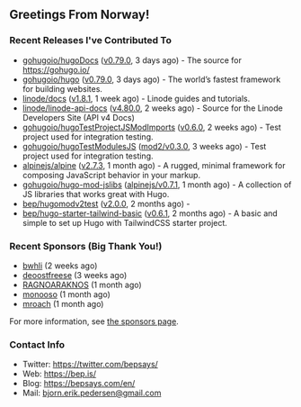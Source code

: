 ## Greetings From Norway!

### Recent Releases I've Contributed To

- [gohugoio/hugoDocs](https://github.com/gohugoio/hugoDocs) ([v0.79.0](https://github.com/gohugoio/hugoDocs/releases/tag/v0.79.0), 3 days ago) - The source for https://gohugo.io/
- [gohugoio/hugo](https://github.com/gohugoio/hugo) ([v0.79.0](https://github.com/gohugoio/hugo/releases/tag/v0.79.0), 3 days ago) - The world’s fastest framework for building websites.
- [linode/docs](https://github.com/linode/docs) ([v1.8.1](https://github.com/linode/docs/releases/tag/v1.8.1), 1 week ago) - Linode guides and tutorials.
- [linode/linode-api-docs](https://github.com/linode/linode-api-docs) ([v4.80.0](https://github.com/linode/linode-api-docs/releases/tag/v4.80.0), 2 weeks ago) - Source for the Linode Developers Site (API v4 Docs)
- [gohugoio/hugoTestProjectJSModImports](https://github.com/gohugoio/hugoTestProjectJSModImports) ([v0.6.0](https://github.com/gohugoio/hugoTestProjectJSModImports/releases/tag/v0.6.0), 2 weeks ago) - Test project used for integration testing.
- [gohugoio/hugoTestModulesJS](https://github.com/gohugoio/hugoTestModulesJS) ([mod2/v0.3.0](https://github.com/gohugoio/hugoTestModulesJS/releases/tag/mod2%2Fv0.3.0), 3 weeks ago) - Test project used for integration testing.
- [alpinejs/alpine](https://github.com/alpinejs/alpine) ([v2.7.3](https://github.com/alpinejs/alpine/releases/tag/v2.7.3), 1 month ago) - A rugged, minimal framework for composing JavaScript behavior in your markup.
- [gohugoio/hugo-mod-jslibs](https://github.com/gohugoio/hugo-mod-jslibs) ([alpinejs/v0.7.1](https://github.com/gohugoio/hugo-mod-jslibs/releases/tag/alpinejs%2Fv0.7.1), 1 month ago) - A collection of JS libraries that works great with Hugo.
- [bep/hugomodv2test](https://github.com/bep/hugomodv2test) ([v2.0.0](https://github.com/bep/hugomodv2test/releases/tag/v2.0.0), 2 months ago) - 
- [bep/hugo-starter-tailwind-basic](https://github.com/bep/hugo-starter-tailwind-basic) ([v0.6.1](https://github.com/bep/hugo-starter-tailwind-basic/releases/tag/v0.6.1), 2 months ago) - A basic and simple to set up Hugo with TailwindCSS starter project.

### Recent Sponsors (Big Thank You!)

- [bwhli](https://github.com/bwhli) (2 weeks ago)
- [deoostfreese](https://github.com/deoostfreese) (3 weeks ago)
- [RAGNOARAKNOS](https://github.com/RAGNOARAKNOS) (1 month ago)
- [monooso](https://github.com/monooso) (1 month ago)
- [mroach](https://github.com/mroach) (1 month ago)

For more information, see [the sponsors page](https://github.com/sponsors/bep/).


### Contact Info
- Twitter: https://twitter.com/bepsays/
- Web: https://bep.is/
- Blog: https://bepsays.com/en/
- Mail: bjorn.erik.pedersen@gmail.com

